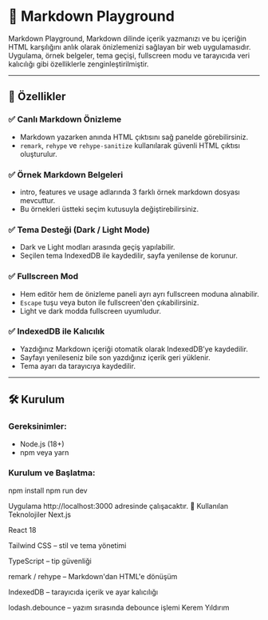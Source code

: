 # 📝 Markdown Playground

Markdown Playground, Markdown dilinde içerik yazmanızı ve bu içeriğin HTML karşılığını anlık olarak önizlemenizi sağlayan bir web uygulamasıdır. Uygulama, örnek belgeler, tema geçişi, fullscreen modu ve tarayıcıda veri kalıcılığı gibi özelliklerle zenginleştirilmiştir.

---

## 🚀 Özellikler

### ✅ Canlı Markdown Önizleme
- Markdown yazarken anında HTML çıktısını sağ panelde görebilirsiniz.
- `remark`, `rehype` ve `rehype-sanitize` kullanılarak güvenli HTML çıktısı oluşturulur.

### ✅ Örnek Markdown Belgeleri
- intro, features ve usage adlarında 3 farklı örnek markdown dosyası mevcuttur.
- Bu örnekleri üstteki seçim kutusuyla değiştirebilirsiniz.

### ✅ Tema Desteği (Dark / Light Mode)
- Dark ve Light modları arasında geçiş yapılabilir.
- Seçilen tema IndexedDB ile kaydedilir, sayfa yenilense de korunur.

### ✅ Fullscreen Mod
- Hem editör hem de önizleme paneli ayrı ayrı fullscreen moduna alınabilir.
- `Escape` tuşu veya buton ile fullscreen'den çıkabilirsiniz.
- Light ve dark modda fullscreen uyumludur.

### ✅ IndexedDB ile Kalıcılık
- Yazdığınız Markdown içeriği otomatik olarak IndexedDB’ye kaydedilir.
- Sayfayı yenileseniz bile son yazdığınız içerik geri yüklenir.
- Tema ayarı da tarayıcıya kaydedilir.

---

## 🛠️ Kurulum

### Gereksinimler:
- Node.js (18+)
- npm veya yarn

### Kurulum ve Başlatma:
npm install
npm run dev

Uygulama http://localhost:3000 adresinde çalışacaktır.
🧩 Kullanılan Teknolojiler
Next.js 

React 18

Tailwind CSS – stil ve tema yönetimi

TypeScript – tip güvenliği

remark / rehype – Markdown'dan HTML'e dönüşüm

IndexedDB – tarayıcıda içerik ve ayar kalıcılığı

lodash.debounce – yazım sırasında debounce işlemi
Kerem Yıldırım
